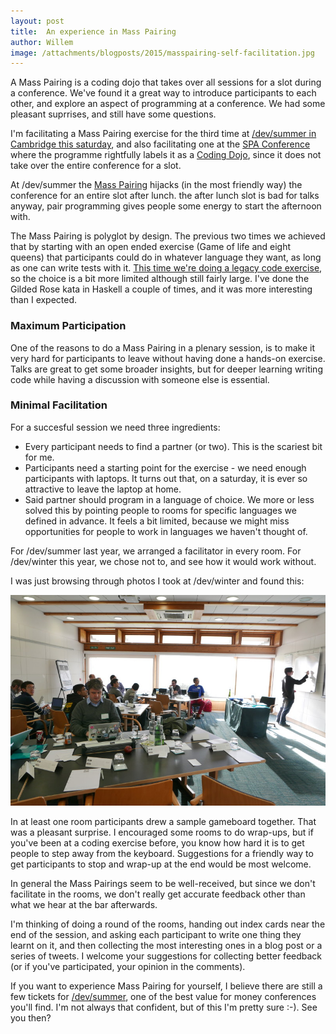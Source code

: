 ```yaml
---
layout: post
title:  An experience in Mass Pairing
author: Willem
image: /attachments/blogposts/2015/masspairing-self-facilitation.jpg
---
```


A Mass Pairing is a coding dojo that takes over all sessions for a slot
during a conference. We've found it a great way to introduce
participants to each other, and explore an aspect of programming at a
conference. We had some pleasant suprrises, and still have some questions.

I'm facilitating a Mass Pairing exercise for the third time at [/dev/summer in Cambridge this saturday](http://www.devcycles.net/2015/summer),
and also facilitating one at the [SPA
Conference](http://spaconference.org/spa2015/social.html) where the
programme rightfully labels it as a [Coding
Dojo](http://www.codingdojo.org), since it does not take over the entire
conference for a slot.  

At /dev/summer the [Mass
Pairing](http://devcycles.net/2015/summer/programme/) hijacks (in the
most friendly way) the conference for an
entire slot after lunch. the after lunch slot is bad for talks anyway,
pair programming gives people some energy to start the afternoon with. 

The Mass Pairing is polyglot by design. The previous two times we
achieved that by starting with an open ended exercise (Game of life and
eight queens) that participants
could do in whatever language they want, as long as one can write tests
with it. [This time we're doing a legacy
code exercise](https://github.com/mostalive/masspairing), so the choice is a bit more limited although still
fairly large. I've done the Gilded Rose kata in Haskell a couple of
times, and it was more interesting than I expected.

### Maximum Participation

One of the reasons to do a Mass Pairing in a plenary session, is to make
it very hard for participants to leave without having done a hands-on
exercise. Talks are great to get some broader insights, but for deeper
learning writing code while having a discussion with someone else is
essential. 

### Minimal Facilitation

For a succesful session we need three ingredients:

- Every participant needs to find a partner (or two). This is the
  scariest bit for me.
- Participants need a starting point for the exercise - we need enough
  participants with laptops. It turns out that, on a saturday, it is
ever so attractive to leave the laptop at home.
- Said partner should program in a language of choice. We more or less
  solved this by pointing people to rooms for specific languages we
defined in advance. It feels a bit limited, because we might miss
opportunities for people to work in languages we haven't thought of. 

For /dev/summer last year, we arranged a facilitator in every room. For
/dev/winter this year, we chose not to, and see how it would work
without. 

I was just browsing through photos I took at /dev/winter and found this:

![Some rooms facilitated themselves by drawing an example game board](/attachments/blogposts/2015/masspairing-self-facilitation.jpg)

In at least one room participants drew a sample gameboard together. That
was a pleasant surprise. I encouraged some rooms to do wrap-ups, but if
you've been at a coding exercise before, you know how hard it is to get
people to step away from the keyboard. Suggestions for a friendly  way
to get participants to stop and wrap-up at the end would be most
welcome.

In general the Mass Pairings seem to be well-received, but since we
don't facilitate in the rooms, we don't really get accurate feedback
other than what we hear at the bar afterwards. 

I'm thinking of doing a round of the rooms, handing out index cards near the end of the session, and asking each participant to
write one thing they learnt on it, and then collecting the most
interesting ones in a blog post or a series of tweets. I welcome your suggestions for
collecting better feedback (or if you've participated, your opinion in
the comments). 

If you want to experience Mass Pairing for yourself, I believe there are
still a few tickets for
[/dev/summer](http://www.devcycles.net/2015/summer), one of the best
value for money conferences you'll find. I'm not always that confident,
but of this I'm pretty sure :-). See you then?

